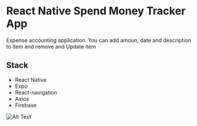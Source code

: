 #  React Native Spend Money Tracker App
Expense accounting application.
You can add amoun, date and description to item and remove and Update item

##  Stack
- React Native
- Expo
- React-navigation
- Axios
- Firebase

![Alt Text](https://media.giphy.com/media/OVlOfuPaVH5OkhFaiN/giphy.gif)

